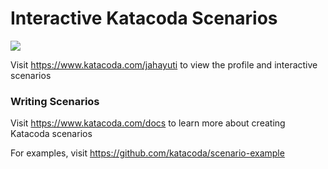 # Interactive Katacoda Scenarios

[![](http://shields.katacoda.com/katacoda/jahayuti/count.svg)](https://www.katacoda.com/jahayuti "Get your profile on Katacoda.com")

Visit https://www.katacoda.com/jahayuti to view the profile and interactive scenarios

### Writing Scenarios
Visit https://www.katacoda.com/docs to learn more about creating Katacoda scenarios

For examples, visit https://github.com/katacoda/scenario-example
